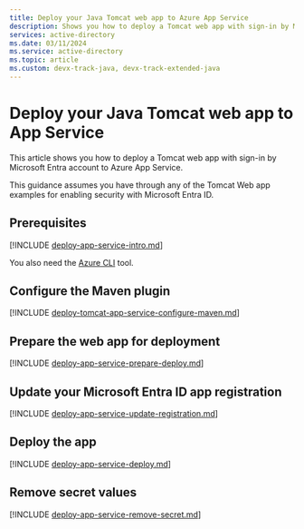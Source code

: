 ```yaml
---
title: Deploy your Java Tomcat web app to Azure App Service
description: Shows you how to deploy a Tomcat web app with sign-in by Microsoft Entra account to Azure App Service.
services: active-directory
ms.date: 03/11/2024
ms.service: active-directory
ms.topic: article
ms.custom: devx-track-java, devx-track-extended-java
---
```


# Deploy your Java Tomcat web app to App Service

This article shows you how to deploy a Tomcat web app with sign-in by Microsoft Entra account to Azure App Service.

This guidance assumes you have through any of the Tomcat Web app examples for enabling security with Microsoft Entra ID.

## Prerequisites

[!INCLUDE [deploy-app-service-intro.md](includes/deploy-app-service-intro.md)]

You also need the [Azure CLI](/cli/azure/install-azure-cli) tool.

## Configure the Maven plugin

[!INCLUDE [deploy-tomcat-app-service-configure-maven.md](includes/deploy-tomcat-app-service-configure-maven.md)]

## Prepare the web app for deployment

[!INCLUDE [deploy-app-service-prepare-deploy.md](includes/deploy-app-service-prepare-deploy.md)]

## Update your Microsoft Entra ID app registration

[!INCLUDE [deploy-app-service-update-registration.md](includes/deploy-app-service-update-registration.md)]

## Deploy the app

[!INCLUDE [deploy-app-service-deploy.md](includes/deploy-app-service-deploy.md)]

## Remove secret values

[!INCLUDE [deploy-app-service-remove-secret.md](includes/deploy-app-service-remove-secret.md)]
